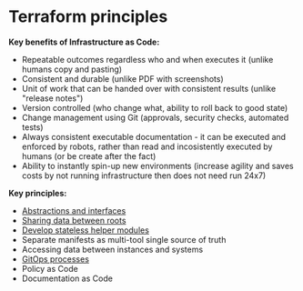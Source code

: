 # Terraform principles

**Key benefits of Infrastructure as Code:**
- Repeatable outcomes regardless who and when executes it (unlike humans copy and pasting)
- Consistent and durable (unlike PDF with screenshots)
- Unit of work that can be handed over with consistent results (unlike "release notes")
- Version controlled (who change what, ability to roll back to good state)
- Change management using Git (approvals, security checks, automated tests)
- Always consistent executable documentation - it can be executed and enforced by robots, rather than read and incosistently executed by humans (or be create after the fact)
- Ability to instantly spin-up new environments (increase agility and saves costs by not running infrastructure then does not need run 24x7)

**Key principles:**
- [Abstractions and interfaces](./abstractions_and_interfaces/README.md)
- [Sharing data between roots](./sharing_data_between_roots/README.md)
- [Develop stateless helper modules](./helper_modules/README.md)
- Separate manifests as multi-tool single source of truth
- Accessing data between instances and systems
- [GitOps processes](./gitops/README.md)
- Policy as Code
- Documentation as Code
